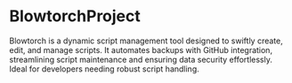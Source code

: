 # BlowtorchProject
Blowtorch is a dynamic script management tool designed to swiftly create, edit, and manage scripts. It automates backups with GitHub integration, streamlining script maintenance and ensuring data security effortlessly. Ideal for developers needing robust script handling.
